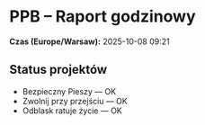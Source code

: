 # PPB – Raport godzinowy
**Czas (Europe/Warsaw):** 2025-10-08 09:21

## Status projektów
- Bezpieczny Pieszy — OK
- Zwolnij przy przejściu — OK
- Odblask ratuje życie — OK

